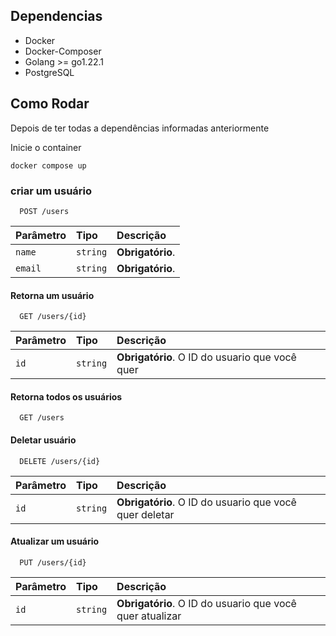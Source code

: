 ## Dependencias

- Docker
- Docker-Composer
- Golang >= go1.22.1
- PostgreSQL

####

## Como Rodar

Depois de ter todas a dependências informadas anteriormente

Inicie o container

```shell
docker compose up
```

### criar um usuário

```http
  POST /users
```

| Parâmetro | Tipo     | Descrição        |
| :-------- | :------- | :--------------- |
| `name`    | `string` | **Obrigatório**. |
| `email`   | `string` | **Obrigatório**. |

#### Retorna um usuário

```http
  GET /users/{id}
```

| Parâmetro | Tipo     | Descrição                                      |
| :-------- | :------- | :--------------------------------------------- |
| `id`      | `string` | **Obrigatório**. O ID do usuario que você quer |

#### Retorna todos os usuários

```http
  GET /users
```

#### Deletar usuário

```http
  DELETE /users/{id}
```

| Parâmetro | Tipo     | Descrição                                              |
| :-------- | :------- | :----------------------------------------------------- |
| `id`      | `string` | **Obrigatório**. O ID do usuario que você quer deletar |

#### Atualizar um usuário

```http
  PUT /users/{id}
```

| Parâmetro | Tipo     | Descrição                                                |
| :-------- | :------- | :------------------------------------------------------- |
| `id`      | `string` | **Obrigatório**. O ID do usuario que você quer atualizar |
